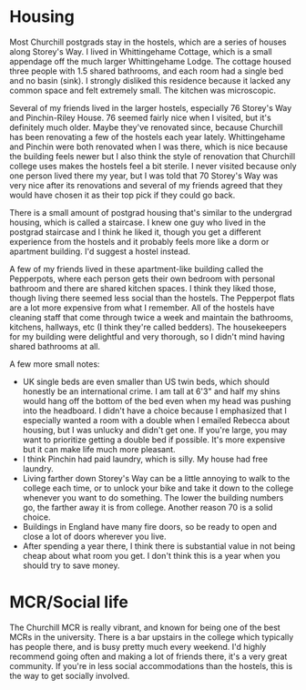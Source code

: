 # Housing

Most Churchill postgrads stay in the hostels, which are a series of houses along Storey's Way.
I lived in Whittingehame Cottage, which is a small appendage off the much larger Whittingehame Lodge.
The cottage housed three people with 1.5 shared bathrooms, and each room had a single bed and no basin (sink).
I strongly disliked this residence because it lacked any common space and felt extremely small.
The kitchen was microscopic.

Several of my friends lived in the larger hostels, especially 76 Storey's Way and Pinchin-Riley House.
76 seemed fairly nice when I visited, but it's definitely much older.
Maybe they've renovated since, because Churchill has been renovating a few of the hostels each year lately.
Whittingehame and Pinchin were both renovated when I was there, which is nice because the building feels newer but I also think the style of renovation that Churchill college uses makes the hostels feel a bit sterile.
I never visited because only one person lived there my year, but I was told that 70 Storey's Way was very nice after its renovations and several of my friends agreed that they would have chosen it as their top pick if they could go back.

There is a small amount of postgrad housing that's similar to the undergrad housing, which is called a staircase.
I knew one guy who lived in the postgrad staircase and I think he liked it, though you get a different experience from the hostels and it probably feels more like a dorm or apartment building.
I'd suggest a hostel instead.

A few of my friends lived in these apartment-like building called the Pepperpots, where each person gets their own bedroom with personal bathroom and there are shared kitchen spaces.
I think they liked those, though living there seemed less social than the hostels.
The Pepperpot flats are a lot more expensive from what I remember.
All of the hostels have cleaning staff that come through twice a week and maintain the bathrooms, kitchens, hallways, etc (I think they're called bedders).
The housekeepers for my building were delightful and very thorough, so I didn't mind having shared bathrooms at all.

A few more small notes:
* UK single beds are even smaller than US twin beds, which should honestly be an international crime.
I am tall at 6'3" and half my shins would hang off the bottom of the bed even when my head was pushing into the headboard.
I didn't have a choice because I emphasized that I especially wanted a room with a double when I emailed Rebecca about housing, but I was unlucky and didn't get one.
If you're large, you may want to prioritize getting a double bed if possible.
It's more expensive but it can make life much more pleasant.
* I think Pinchin had paid laundry, which is silly. My house had free laundry.
* Living farther down Storey's Way can be a little annoying to walk to the college each time, or to unlock your bike and take it down to the college whenever you want to do something.
The lower the building numbers go, the farther away it is from college. 
Another reason 70 is a solid choice.
* Buildings in England have many fire doors, so be ready to open and close a lot of doors wherever you live.
* After spending a year there, I think there is substantial value in not being cheap about what room you get.
I don't think this is a year when you should try to save money.

# MCR/Social life
The Churchill MCR is really vibrant, and known for being one of the best MCRs in the university.
There is a bar upstairs in the college which typically has people there, and is busy pretty much every weekend.
I'd highly recommend going often and making a lot of friends there, it's a very great community.
If you're in less social accommodations than the hostels, this is the way to get socially involved.
